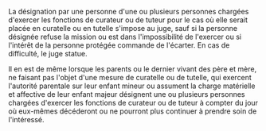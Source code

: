 La désignation par une personne d'une ou plusieurs personnes chargées d'exercer les fonctions de curateur ou de tuteur pour le cas où elle serait placée en curatelle ou en tutelle s'impose au juge, sauf si la personne désignée refuse la mission ou est dans l'impossibilité de l'exercer ou si l'intérêt de la personne protégée commande de l'écarter. En cas de difficulté, le juge statue.

Il en est de même lorsque les parents ou le dernier vivant des père et mère, ne faisant pas l'objet d'une mesure de curatelle ou de tutelle, qui exercent l'autorité parentale sur leur enfant mineur ou assument la charge matérielle et affective de leur enfant majeur désignent une ou plusieurs personnes chargées d'exercer les fonctions de curateur ou de tuteur à compter du jour où eux-mêmes décéderont ou ne pourront plus continuer à prendre soin de l'intéressé.
